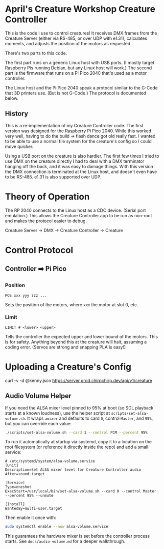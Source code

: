 # April's Creature Workshop Creature Controller

This is the code I use to control creatures! It receives DMX frames from the 
Creature Server (either via RS-485, or over UDP with e1.31), calculates 
moments, and adjusts the position of the motors as requested.

There's two parts to this code.

The first part runs on a generic Linux host with USB ports. (I mostly target 
Raspberry Pis running Debian, but any Linux host will work.) The second part 
is the firmware that runs on a Pi Pico 2040 that's used as a motor controller.

The Linux host and the Pi Pico 2040 speak a protocol similar to the G-Code 
that 3D printers use. (But is not G-Code.) The protocol is documented below.

## History
This is a re-implementation of my Creature Controller code. The first 
version was designed for the Raspberry Pi Pico 2040. While this worked very 
well, having to do the build -> flash dance got old really fast. I wanted to 
be able to use a normal file system for the creature's config so I could 
move quicker.

Using a USB port on the creature is also hardier. The first few times I 
tried to use DMX on the creature directly I had to deal with a DMX 
terminator hanging off the back, and it was easy to damage things. With this 
version the DMX connection is terminated at the Linux host, and doesn't even 
have to be RS-485. e1.31 is also supported over UDP.


# Theory of Operation

The RP 2040 connects to the Linux host as a CDC device. (Serial port 
emulation.) This allows the Creature Controller app to be run as non-root and 
makes the protocol easier to debug.

Creature Server -> DMX -> Creature Controller -> Creature

# Control Protocol

## Controller ➡️ Pi Pico

### Position 

    POS xxx yyy zzz ...

Sets the position of the motors, where `xxx` the motor at slot 0, etc.

### Limit 

    LIMIT # <lower> <upper>

Tells the controller the expected upper and lower bound of the motors. This 
is for safety. Anything beyond this at the creature will halt, assuming a 
coding error. (Servos are strong and snapping PLA is easy!)


# Uploading a Creature's Config

   curl -v -d @kenny.json https://server.prod.chirpchirp.dev/api/v1/creature

## Audio Volume Helper

If you need the ALSA mixer level pinned to 95% at boot (so SDL playback starts at a known loudness), use the helper script at `scripts/set-alsa-volume.sh`. It wraps `amixer` and defaults to card `0`, control `Master`, and `95%`, but you can override each value:

```bash
./scripts/set-alsa-volume.sh --card 1 --control PCM --percent 95%
```

To run it automatically at startup via systemd, copy it to a location on the root filesystem (or reference it directly inside the repo) and add a small service:

```
# /etc/systemd/system/alsa-volume.service
[Unit]
Description=Set ALSA mixer level for Creature Controller audio
After=sound.target

[Service]
Type=oneshot
ExecStart=/usr/local/bin/set-alsa-volume.sh --card 0 --control Master --percent 95% --unmute

[Install]
WantedBy=multi-user.target
```

Then enable it once with:

```bash
sudo systemctl enable --now alsa-volume.service
```

This guarantees the hardware mixer is set before the controller process starts. See `docs/audio-volume.md` for a deeper walkthrough.
  

